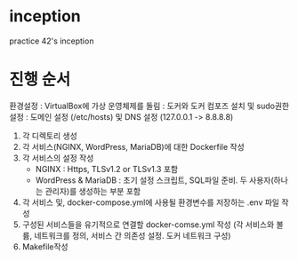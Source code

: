 # inception
practice 42's inception

# 진행 순서

환경설정
: VirtualBox에 가상 운영체제를 돌림
: 도커와 도커 컴포즈 설치 및 sudo권한 설정
: 도메인 설정 (/etc/hosts) 및 DNS 설정 (127.0.0.1 -> 8.8.8.8)

1. 각 디렉토리 생성
2. 각 서비스(NGINX, WordPress, MariaDB)에 대한 Dockerfile 작성
3. 각 서비스의 설정 작성
   - NGINX : Https, TLSv1.2 or TLSv1.3 포함
   - WordPress & MariaDB : 초기 설정 스크립트, SQL파일 준비. 두 사용자(하나는 관리자)를 생성하는 부분 포함
4. 각 서비스 및, docker-compose.yml에 사용될 환경변수를 저장하는 .env 파일 작성
5. 구성된 서비스들을 유기적으로 연결할 docker-comse.yml 작성 (각 서비스와 볼륨, 네트워크를 정의, 서비스 간 의존성 설정. 도커 네트워크 구성)
6. Makefile작성 
